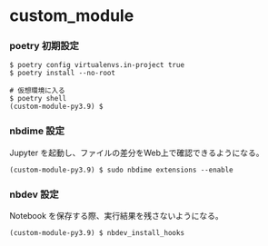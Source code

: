# custom_module

### poetry 初期設定
```
$ poetry config virtualenvs.in-project true
$ poetry install --no-root

# 仮想環境に入る
$ poetry shell
(custom-module-py3.9) $
```

### nbdime 設定
Jupyter を起動し、ファイルの差分をWeb上で確認できるようになる。
```
(custom-module-py3.9) $ sudo nbdime extensions --enable
```

### nbdev 設定
Notebook を保存する際、実行結果を残さないようになる。
```
(custom-module-py3.9) $ nbdev_install_hooks
```
